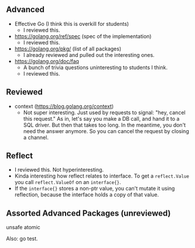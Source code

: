 ## Advanced

* Effective Go (I think this is overkill for students)
    * I reviewed this.
* https://golang.org/ref/spec (spec of the implementation)
    * I reviewed this.
* https://golang.org/pkg/ (list of all packages)
    * I already reviewed and pulled out the interesting ones.
* https://golang.org/doc/faq
    * A bunch of trivia questions uninteresting to students I think.
    * I reviewed this.

## Reviewed

* context (https://blog.golang.org/context)
    * Not super interesting. Just used by requests to signal: "hey,
      cancel this request." As in, let's say you make a DB call, and
      hand it to a SQL driver. But then that takes too long. In the
      meantime, you don't need the answer anymore. So you can cancel the
      request by closing a channel.

## Reflect

* I reviewed this. Not hyperinteresting.
* Kinda interesting how reflect relates to interface. To get a
  `reflect.Value` you call `reflect.ValueOf` on an `interface{}`.
* If the `interface{}` stores a non-ptr value, you can't mutate it using
  reflection, because the interface holds a copy of that value.

## Assorted Advanced Packages (unreviewed)

unsafe
atomic

Also: go test.
